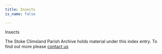 ```yaml
---
title: Insects
is_name: false

---
```


Insects


The Stoke Climsland Parish Archive holds material under this index entry. To find out more please [contact us](/contact/)
